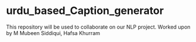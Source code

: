 # urdu_based_Caption_generator
This repository will be used to collaborate on our NLP project. 
Worked upon by M Mubeen Siddiqui, Hafsa Khurram